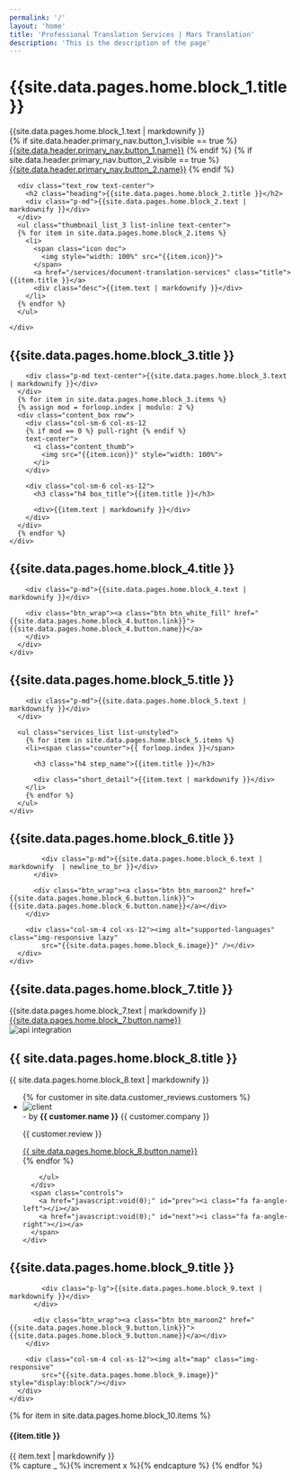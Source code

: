 ```yaml
---
permalink: '/'
layout: 'home'
title: 'Professional Translation Services | Mars Translation'
description: 'This is the description of the page'
---
```


<!-- CONTENT START -->


<div class="full_width_banner home_banner clearfix" id="home-banner-instant">
  <div class="carousel-inner">
    <div id="particles-js" class="item active" 
    style="background-image: url({{ site.data.pages.home.block_1.background_image }});
    box-shadow:inset 0 0 0 10000px {{ site.data.pages.home.block_1.color_overlay }}; 
    background-position: center bottom; 
    background-repeat: no-repeat; 
    -moz-background-size: cover;
    -o-background-size: cover; 
    -webkit-background-size: cover; 
    background-size: cover;
    {% if site.data.pages.home.block_1.visible == true %}
    display: block; 
    {% else %}
    display: none;
    {% endif %}"
    >
      <div class="two text-center">
        <div class="container">
          <div class="text_wrap">
            <h1 class="heading">{{site.data.pages.home.block_1.title }}</h1>
            <div>{{site.data.pages.home.block_1.text | markdownify }}</div>
            <div class="btn_wrap">
              {% if site.data.header.primary_nav.button_1.visible == true %}
              <a class="btn btn-md btn_maroon" href="{{site.data.header.primary_nav.button_1.link}}" id="home-banner-instant">{{site.data.header.primary_nav.button_1.name}}</a>
              {% endif %}
              {% if site.data.header.primary_nav.button_2.visible == true %}
              <a class="btn btn-md btn_white_fill" href="{{site.data.header.primary_nav.button_2.link}}" id="home-banner-order">{{site.data.header.primary_nav.button_2.name}}</a>
              {% endif %}
            </div>
          </div>
        </div>
      </div>
    </div>
  </div>
</div>

<!-- CONTENT START -->
<div class="content_web">
  <section class="section_grey_bg pd_lg clearfix" 
  style="background-image: url({{ site.data.pages.home.block_2.background_image }});
  box-shadow:inset 0 0 0 10000px {{ site.data.pages.home.block_2.color_overlay }}; 
  background-position: center bottom; 
  background-repeat: no-repeat; 
  -moz-background-size: cover;
  -o-background-size: cover; 
  -webkit-background-size: cover; 
  background-size: cover;
  {% if site.data.pages.home.block_2.visible == true %}
  display: block; 
  {% else %}
  display: none;
  {% endif %}"
  >
    <div class="container">

      <div class="text_row text-center">
        <h2 class="heading">{{site.data.pages.home.block_2.title }}</h2>
        <div class="p-md">{{site.data.pages.home.block_2.text | markdownify }}</div>
      </div>
      <ul class="thumbnail_list_3 list-inline text-center">
      {% for item in site.data.pages.home.block_2.items %}
        <li>
          <span class="icon doc">
            <img style="width: 100%" src="{{item.icon}}">
          </span>
          <a href="/services/document-translation-services" class="title">{{item.title }}</a>
          <div class="desc">{{item.text | markdownify }}</div>
        </li>
      {% endfor %}
      </ul>

    </div>
  </section>

  <section class="section_white_bg qualities_block pd_lg clearfix"
  style="background-image: url({{ site.data.pages.home.block_3.background_image }});
  box-shadow:inset 0 0 0 10000px {{ site.data.pages.home.block_3.color_overlay }}; 
  background-position: center bottom; 
  background-repeat: no-repeat; 
  -moz-background-size: cover;
  -o-background-size: cover; 
  -webkit-background-size: cover; 
  background-size: cover;
  {% if site.data.pages.home.block_3.visible == true %}
  display: block; 
  {% else %}
  display: none;
  {% endif %}"
  >
    <div class="container less_width">
      <div class="text_row text-center">
        <h2 class="heading">{{site.data.pages.home.block_3.title }}</h2>

        <div class="p-md text-center">{{site.data.pages.home.block_3.text | markdownify }}</div>
      </div>
      {% for item in site.data.pages.home.block_3.items %}
      {% assign mod = forloop.index | modulo: 2 %}
      <div class="content_box row">
        <div class="col-sm-6 col-xs-12 
        {% if mod == 0 %} pull-right {% endif %}
        text-center">
          <i class="content_thumb">
            <img src="{{item.icon}}" style="width: 100%">
          </i>
        </div>

        <div class="col-sm-6 col-xs-12">
          <h3 class="h4 box_title">{{item.title }}</h3>

          <div>{{item.text | markdownify }}</div>
        </div>
      </div>
      {% endfor %}
    </div>
  </section>

  <section class="section_green_bg success_block clearfix"
  style="background-image: url({{ site.data.pages.home.block_4.background_image }});
  box-shadow:inset 0 0 0 10000px {{ site.data.pages.home.block_4.color_overlay }}; 
  background-position: center bottom; 
  background-repeat: no-repeat; 
  -moz-background-size: cover;
  -o-background-size: cover; 
  -webkit-background-size: cover; 
  background-size: cover;
  {% if site.data.pages.home.block_4.visible == true %}
  display: block; 
  {% else %}
  display: none;
  {% endif %}"
  >
    <div class="container">
      <div class="text_row text-center">
        <h2 class="heading">{{site.data.pages.home.block_4.title }}</h2>

        <div class="p-md">{{site.data.pages.home.block_4.text | markdownify }}</div>

        <div class="btn_wrap"><a class="btn btn_white_fill" href="{{site.data.pages.home.block_4.button.link}}">{{site.data.pages.home.block_4.button.name}}</a>
        </div>
      </div>
    </div>
  </section>

  <section class="section_grey_bg how_we_work_block pd_lg text-center clearfix"
  style="background-image: url({{ site.data.pages.home.block_5.background_image }});
  box-shadow:inset 0 0 0 10000px {{ site.data.pages.home.block_5.color_overlay }}; 
  background-position: center bottom; 
  background-repeat: no-repeat; 
  -moz-background-size: cover;
  -o-background-size: cover; 
  -webkit-background-size: cover; 
  background-size: cover;
  {% if site.data.pages.home.block_5.visible == true %}
  display: block; 
  {% else %}
  display: none;
  {% endif %}"
  >
    <div class="container">
      <div class="text_row text-center">
        <h2 class="heading">{{site.data.pages.home.block_5.title }}</h2>

        <div class="p-md">{{site.data.pages.home.block_5.text | markdownify }}</div>
      </div>

      <ul class="services_list list-unstyled">
        {% for item in site.data.pages.home.block_5.items %}
        <li><span class="counter">{{ forloop.index }}</span>

          <h3 class="h4 step_name">{{item.title }}</h3>

          <div class="short_detail">{{item.text | markdownify }}</div>
        </li>
        {% endfor %}
      </ul>
    </div>
  </section>

  <section class="section_white_bg languages_intro_block pd_lg clearfix"
  style="background-image: url({{ site.data.pages.home.block_6.background_image }});
  box-shadow:inset 0 0 0 10000px {{ site.data.pages.home.block_6.color_overlay }}; 
  background-position: center bottom; 
  background-repeat: no-repeat; 
  -moz-background-size: cover;
  -o-background-size: cover; 
  -webkit-background-size: cover; 
  background-size: cover;
  {% if site.data.pages.home.block_6.visible == true %}
  display: block; 
  {% else %}
  display: none;
  {% endif %}"
  >
    <div class="container">
      <div class="row">
        <div class="col-sm-8 col-xs-12">
          <div class="text_row">
            <h2 class="heading">{{site.data.pages.home.block_6.title }}</h2>

            <div class="p-md">{{site.data.pages.home.block_6.text | markdownify  | newline_to_br }}</div>
          </div>

          <div class="btn_wrap"><a class="btn btn_maroon2" href="{{site.data.pages.home.block_6.button.link}}">{{site.data.pages.home.block_6.button.name}}</a></div>
        </div>

        <div class="col-sm-4 col-xs-12"><img alt="supported-languages" class="img-responsive lazy"
            src="{{site.data.pages.home.block_6.image}}" /></div>
      </div>
    </div>
  </section>
  
  <section class="section_grey_bg api-integration-block clearfix"
  style="background-image: url({{ site.data.pages.home.block_7.background_image }});
  box-shadow:inset 0 0 0 10000px {{ site.data.pages.home.block_7.color_overlay }}; 
  background-position: center bottom; 
  background-repeat: no-repeat; 
  -moz-background-size: cover;
  -o-background-size: cover; 
  -webkit-background-size: cover; 
  background-size: cover;
  {% if site.data.pages.home.block_7.visible == true %}
  display: block; 
  {% else %}
  display: none;
  {% endif %}"
  >
    <div class="container">
      <div class="col-sm-6 col-xs-12 pull-right">
        <div class="text_row less_space">
          <h2 class="heading">{{site.data.pages.home.block_7.title }}</h2>
          <div class="p-md">{{site.data.pages.home.block_7.text | markdownify }}</div>
        </div>
        <a class="btn btn_maroon2" href="{{site.data.pages.home.block_7.button.link}}">{{site.data.pages.home.block_7.button.name}}</a>
      </div>
      <div class="col-sm-6 col-xs-12">
        <img class="img-responsive"
          src="{{site.data.pages.home.block_7.image}}"
          alt="api integration">
      </div>
    </div>
  </section>

  <section class="section_white_bg customer_feedback_with_multiple_slides clearfix"
  style="background-image: url({{ site.data.pages.home.block_8.background_image }});
  box-shadow:inset 0 0 0 10000px {{ site.data.pages.home.block_8.color_overlay }}; 
  background-position: center bottom; 
  background-repeat: no-repeat; 
  -moz-background-size: cover;
  -o-background-size: cover; 
  -webkit-background-size: cover; 
  background-size: cover;
  {% if site.data.pages.home.block_8.visible == true %}
  display: block; 
  {% else %}
  display: none;
  {% endif %}"
  >
    <div class="container">
      <div class="text_row text-center">
        <h2 class="heading">{{ site.data.pages.home.block_8.title  }}</h2>
        <div class="font_15">{{ site.data.pages.home.block_8.text | markdownify  }}</div>
      </div>
      <div class="carousel-wrap">
        <ul class="testimonial_carousel">
          {% for customer in site.data.customer_reviews.customers %}
          <li class="items main-pos" id="{{ forloop.index }}">
            <div class="review-card review-card--option-4 text-center">
              <div class="review-card-img">
                <img
                  src="{{customer.avatar}}"
                  class="img-responsive img-circle" onerror="imgError(this)" alt="client" />
              </div>
              <div class="review-author">
                <span class="ra-author">- by <strong>{{ customer.name }}</strong></span>
                <span class="client_web">{{ customer.company }}</span>
              </div>
              <div class="review-content">
                <p>
                  {{ customer.review }}
                </p>
              </div>
              <a class="more_testmonial" href="{{ site.data.pages.home.block_8.button.link}}">{{ site.data.pages.home.block_8.button.name}}</a>
            </div>
          </li>
          {% endfor %}

        </ul>
      </div>
      <span class="controls">
        <a href="javascript:void(0);" id="prev"><i class="fa fa-angle-left"></i></a>
        <a href="javascript:void(0);" id="next"><i class="fa fa-angle-right"></i></a>
      </span>
    </div>
  </section>

  <section class="section_grey_bg translator_intro_block pd_lg clearfix"
  style="background-image: url({{ site.data.pages.home.block_9.background_image }});
  box-shadow:inset 0 0 0 10000px {{ site.data.pages.home.block_9.color_overlay }}; 
  background-position: center bottom; 
  background-repeat: no-repeat; 
  -moz-background-size: cover;
  -o-background-size: cover; 
  -webkit-background-size: cover; 
  background-size: cover;
  {% if site.data.pages.home.block_9.visible == true %}
  display: block; 
  {% else %}
  display: none;
  {% endif %}"
  >
    <div class="container">
      <div class="row">
        <div class="col-sm-8 col-xs-12">
          <div class="text_row">
            <h2 class="heading">{{site.data.pages.home.block_9.title }}</h2>

            <div class="p-lg">{{site.data.pages.home.block_9.text | markdownify }}</div>
          </div>

          <div class="btn_wrap"><a class="btn btn_maroon2" href="{{site.data.pages.home.block_9.button.link}}">{{site.data.pages.home.block_9.button.name}}</a></div>
        </div>

        <div class="col-sm-4 col-xs-12"><img alt="map" class="img-responsive"
            src="{{site.data.pages.home.block_9.image}}" style="display:block"/></div>
      </div>
    </div>
  </section>
  
  <section class="section_white_bg info_panels_block pd_lg clearfix"
  style="background-image: url({{ site.data.pages.home.block_10.background_image }});
  box-shadow:inset 0 0 0 10000px {{ site.data.pages.home.block_10.color_overlay }}; 
  background-position: center bottom; 
  background-repeat: no-repeat; 
  -moz-background-size: cover;
  -o-background-size: cover; 
  -webkit-background-size: cover; 
  background-size: cover;
  {% if site.data.pages.home.block_10.visible == true %}
  display: block; 
  {% else %}
  display: none;
  {% endif %}"
  >
    <div class="container">
      <div class="panel-group" id="accordion">
        {% for item in site.data.pages.home.block_10.items %}
        <div class="panel panel-default">
          <div class="panel-heading collapsed" data-toggle="collapse" data-parent="#accordion"
            data-target="#collapse{{x}}">
            <h4 class="panel-title accordion-toggle">{{item.title }}</h4>
          </div>
          <div id="collapse{{x}}" class="panel-collapse collapse ">
            <div class="panel-body text-justify">
                {{ item.text | markdownify }}
            </div>
          </div>
        </div>
        {% capture _ %}{% increment x %}{% endcapture %}
        {% endfor %}
      </div>
    </div>
  </section>

</div>
<!-- CONTENT END -->

